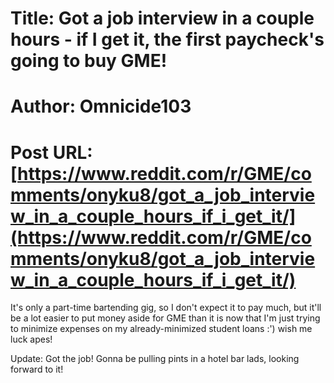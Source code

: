 # Title: Got a job interview in a couple hours - if I get it, the first paycheck's going to buy GME!
# Author: Omnicide103
# Post URL: [https://www.reddit.com/r/GME/comments/onyku8/got_a_job_interview_in_a_couple_hours_if_i_get_it/](https://www.reddit.com/r/GME/comments/onyku8/got_a_job_interview_in_a_couple_hours_if_i_get_it/)


It's only a part-time bartending gig, so I don't expect it to pay much, but it'll be a lot easier to put money aside for GME than it is now that I'm just trying to minimize expenses on my already-minimized student loans :') wish me luck apes!

Update: Got the job! Gonna be pulling pints in a hotel bar lads, looking forward to it!